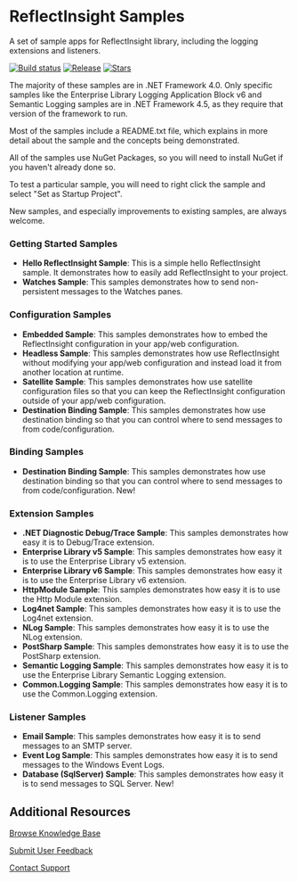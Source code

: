 ReflectInsight Samples
===============

A set of sample apps for ReflectInsight library, including the logging extensions and listeners.

[![Build status](https://img.shields.io/appveyor/ci/reflectsoftware/reflectinsight-samples.svg)](https://ci.appveyor.com/project/reflectsoftware/reflectinsight-samples)
[![Release](https://img.shields.io/github/release/reflectsoftware/reflectinsight-samples.svg)](https://github.com/reflectsoftware/reflectinsight-samples/releases/latest)
[![Stars](https://img.shields.io/github/stars/reflectsoftware/reflectinsight-samples.svg)](https://github.com/reflectsoftware/reflectinsight-samples/stargazers)


The majority of these samples are in .NET Framework 4.0. Only specific samples like the Enterprise Library Logging Application Block v6 
and Semantic Logging samples are in .NET Framework 4.5, as they require that version of the framework to run.

Most of the samples include a README.txt file, which explains in more detail about the sample and the concepts being demonstrated.

All of the samples use NuGet Packages, so you will need to install NuGet if you haven't already done so.

To test a particular sample, you will need to right click the sample and select "Set as Startup Project".

New samples, and especially improvements to existing samples, are always welcome.

### Getting Started Samples 
* **Hello ReflectInsight Sample**: This is a simple hello ReflectInsight sample. It demonstrates how to easily add ReflectInsight to your project.
* **Watches Sample**: This samples demonstrates how to send non-persistent messages to the Watches panes.

### Configuration Samples 
* **Embedded Sample**: This samples demonstrates how to embed the ReflectInsight configuration in your app/web configuration.
* **Headless Sample**: This samples demonstrates how use ReflectInsight without modifying your app/web configuration and instead load it from another location at runtime.
* **Satellite Sample**: This samples demonstrates how use satellite configuration files so that you can keep the ReflectInsight configuration outside of your app/web configuration.
* **Destination Binding Sample**: This samples demonstrates how use destination binding so that you can control where to send messages to from code/configuration.

### Binding Samples 
* **Destination Binding Sample**: This samples demonstrates how use destination binding so that you can control where to send messages to from code/configuration. New!

### Extension Samples 
* **.NET Diagnostic Debug/Trace Sample**: This samples demonstrates how easy it is to Debug/Trace extension.
* **Enterprise Library v5 Sample**: This samples demonstrates how easy it is to use the Enterprise Library v5 extension.
* **Enterprise Library v6 Sample**: This samples demonstrates how easy it is to use the Enterprise Library v6 extension.
* **HttpModule Sample**: This samples demonstrates how easy it is to use the Http Module extension.
* **Log4net Sample**: This samples demonstrates how easy it is to use the Log4net extension.
* **NLog Sample**: This samples demonstrates how easy it is to use the NLog extension.
* **PostSharp Sample**: This samples demonstrates how easy it is to use the PostSharp extension.
* **Semantic Logging Sample**: This samples demonstrates how easy it is to use the Enterprise Library Semantic Logging extension.
* **Common.Logging Sample**: This samples demonstrates how easy it is to use the Common.Logging extension.

### Listener Samples 
* **Email Sample**: This samples demonstrates how easy it is to send messages to an SMTP server.
* **Event Log Sample**: This samples demonstrates how easy it is to send messages to the Windows Event Logs.
* **Database (SqlServer) Sample**: This samples demonstrates how easy it is to send messages to SQL Server. New!

## Additional Resources

[Browse Knowledge Base](http://reflectsoftware.uservoice.com/knowledgebase)

[Submit User Feedback](http://reflectsoftware.uservoice.com/forums/158277-reflectinsight-feedback)

[Contact Support](support@reflectsoftware.com)